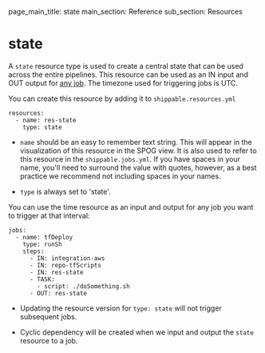page_main_title: state
main_section: Reference
sub_section: Resources

# state
A `state` resource type is used to create a central state that can be used across the entire pipelines. This resource can be used as an IN input and OUT output for [any job](jobs-overview/). The timezone used for triggering jobs is UTC.

You can create this resource by adding it to `shippable.resources.yml`

```
resources:
  - name: res-state
    type: state
```

* `name` should be an easy to remember text string. This will appear in the visualization of this resource in the SPOG view. It is also used to refer to this resource in the `shippable.jobs.yml`. If you have spaces in your name, you'll need to surround the value with quotes, however, as a best practice we recommend not including spaces in your names.

* `type` is always set to 'state'.

You can use the time resource as an input and output for any job you want to trigger at that interval:

```
jobs:
  - name: tfDeploy
    type: runSh
    steps:
      - IN: integration-aws
      - IN: repo-tfScripts
      - IN: res-state
      - TASK:
        - script: ./doSomething.sh
      - OUT: res-state

```

* Updating the resource version for `type: state` will not trigger subsequent jobs.

* Cyclic dependency will be created when we input and output the `state` resource to a job.